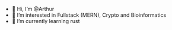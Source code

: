 - 👋 Hi, I’m @Arthur
- 👀 I’m interested in Fullstack (MERN), Crypto and Bioinformatics
- 🌱 I’m currently learning rust 

<!---
iSonik/iSonik is a ✨ special ✨ repository because its `README.md` (this file) appears on your GitHub profile.
You can click the Preview link to take a look at your changes.
--->
